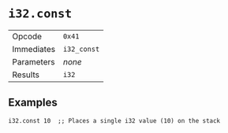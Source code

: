 
# `i32.const`

|  |  |
|--|--|
| Opcode | `0x41` |
| Immediates | `i32_const` |
| Parameters | _none_ |
| Results | `i32` |



## Examples

```wasm
i32.const 10  ;; Places a single i32 value (10) on the stack
```
